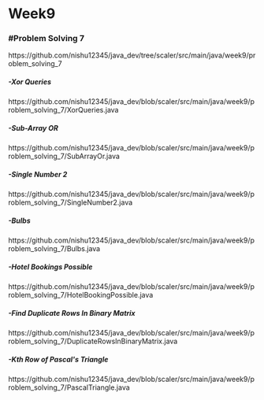 # Week9

<h3>#Problem Solving 7</h3>
https://github.com/nishu12345/java_dev/tree/scaler/src/main/java/week9/problem_solving_7

<h5>-Xor Queries</h5>
https://github.com/nishu12345/java_dev/blob/scaler/src/main/java/week9/problem_solving_7/XorQueries.java

<h5>-Sub-Array OR</h5>
https://github.com/nishu12345/java_dev/blob/scaler/src/main/java/week9/problem_solving_7/SubArrayOr.java

<h5>-Single Number 2</h5>
https://github.com/nishu12345/java_dev/blob/scaler/src/main/java/week9/problem_solving_7/SingleNumber2.java

<h5>-Bulbs</h5>
https://github.com/nishu12345/java_dev/blob/scaler/src/main/java/week9/problem_solving_7/Bulbs.java

<h5>-Hotel Bookings Possible</h5>
https://github.com/nishu12345/java_dev/blob/scaler/src/main/java/week9/problem_solving_7/HotelBookingPossible.java

<h5>-Find Duplicate Rows In Binary Matrix</h5>
https://github.com/nishu12345/java_dev/blob/scaler/src/main/java/week9/problem_solving_7/DuplicateRowsInBinaryMatrix.java

<h5>-Kth Row of Pascal's Triangle</h5>
https://github.com/nishu12345/java_dev/blob/scaler/src/main/java/week9/problem_solving_7/PascalTriangle.java
